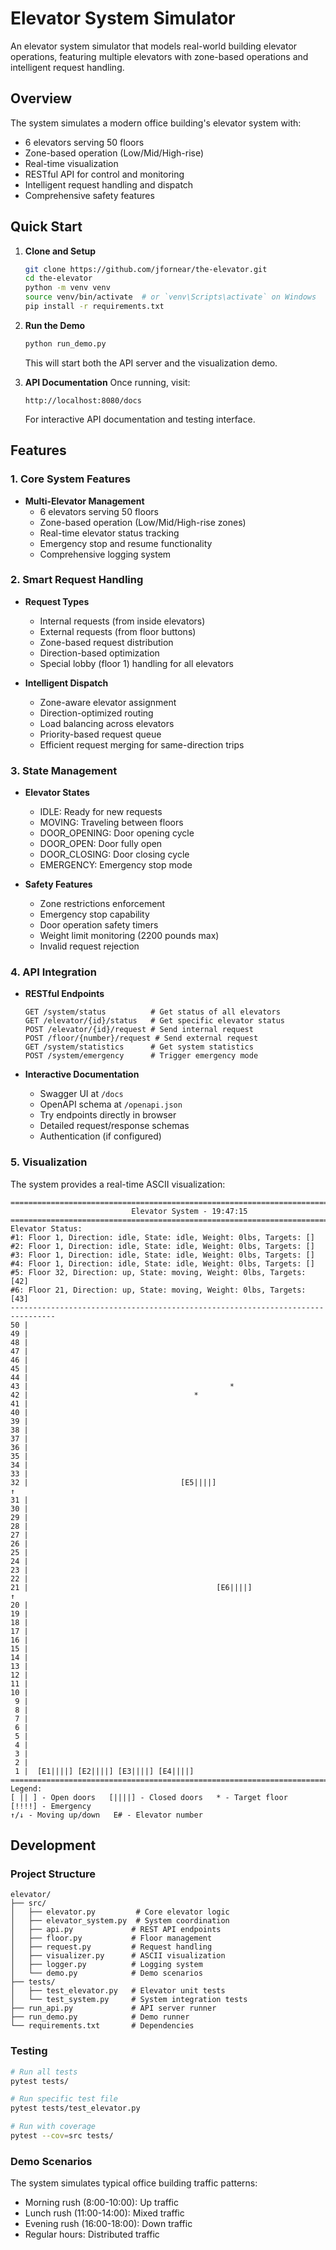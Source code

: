 # Elevator System Simulator

An elevator system simulator that models real-world building elevator operations, featuring multiple elevators with zone-based operations and intelligent request handling.

## Overview

The system simulates a modern office building's elevator system with:
- 6 elevators serving 50 floors
- Zone-based operation (Low/Mid/High-rise)
- Real-time visualization
- RESTful API for control and monitoring
- Intelligent request handling and dispatch
- Comprehensive safety features

## Quick Start

1. **Clone and Setup**
   ```bash
   git clone https://github.com/jfornear/the-elevator.git
   cd the-elevator
   python -m venv venv
   source venv/bin/activate  # or `venv\Scripts\activate` on Windows
   pip install -r requirements.txt
   ```

2. **Run the Demo**
   ```bash
   python run_demo.py
   ```
   This will start both the API server and the visualization demo.

3. **API Documentation**
   Once running, visit:
   ```
   http://localhost:8080/docs
   ```
   For interactive API documentation and testing interface.

## Features

### 1. Core System Features
- **Multi-Elevator Management**
  - 6 elevators serving 50 floors
  - Zone-based operation (Low/Mid/High-rise zones)
  - Real-time elevator status tracking
  - Emergency stop and resume functionality
  - Comprehensive logging system

### 2. Smart Request Handling
- **Request Types**
  - Internal requests (from inside elevators)
  - External requests (from floor buttons)
  - Zone-based request distribution
  - Direction-based optimization
  - Special lobby (floor 1) handling for all elevators

- **Intelligent Dispatch**
  - Zone-aware elevator assignment
  - Direction-optimized routing
  - Load balancing across elevators
  - Priority-based request queue
  - Efficient request merging for same-direction trips

### 3. State Management
- **Elevator States**
  - IDLE: Ready for new requests
  - MOVING: Traveling between floors
  - DOOR_OPENING: Door opening cycle
  - DOOR_OPEN: Door fully open
  - DOOR_CLOSING: Door closing cycle
  - EMERGENCY: Emergency stop mode

- **Safety Features**
  - Zone restrictions enforcement
  - Emergency stop capability
  - Door operation safety timers
  - Weight limit monitoring (2200 pounds max)
  - Invalid request rejection

### 4. API Integration
- **RESTful Endpoints**
  ```
  GET /system/status          # Get status of all elevators
  GET /elevator/{id}/status   # Get specific elevator status
  POST /elevator/{id}/request # Send internal request
  POST /floor/{number}/request # Send external request
  GET /system/statistics      # Get system statistics
  POST /system/emergency      # Trigger emergency mode
  ```

- **Interactive Documentation**
  - Swagger UI at `/docs`
  - OpenAPI schema at `/openapi.json`
  - Try endpoints directly in browser
  - Detailed request/response schemas
  - Authentication (if configured)

### 5. Visualization
The system provides a real-time ASCII visualization:
```
================================================================================
                           Elevator System - 19:47:15
================================================================================
Elevator Status:
#1: Floor 1, Direction: idle, State: idle, Weight: 0lbs, Targets: []
#2: Floor 1, Direction: idle, State: idle, Weight: 0lbs, Targets: []
#3: Floor 1, Direction: idle, State: idle, Weight: 0lbs, Targets: []
#4: Floor 1, Direction: idle, State: idle, Weight: 0lbs, Targets: []
#5: Floor 32, Direction: up, State: moving, Weight: 0lbs, Targets: [42]
#6: Floor 21, Direction: up, State: moving, Weight: 0lbs, Targets: [43]
--------------------------------------------------------------------------------
50 |                                                                          
49 |                                                                          
48 |                                                                          
47 |                                                                          
46 |                                                                          
45 |                                                                          
44 |                                                                          
43 |                                             *                            
42 |                                     *                                    
41 |                                                                          
40 |                                                                          
39 |                                                                          
38 |                                                                          
37 |                                                                          
36 |                                                                          
35 |                                                                          
34 |                                                                          
33 |                                                                          
32 |                                  [E5||||]                               ↑
31 |                                                                          
30 |                                                                          
29 |                                                                          
28 |                                                                          
27 |                                                                          
26 |                                                                          
25 |                                                                          
24 |                                                                          
23 |                                                                          
22 |                                                                          
21 |                                          [E6||||]                       ↑
20 |                                                                          
19 |                                                                          
18 |                                                                          
17 |                                                                          
16 |                                                                          
15 |                                                                          
14 |                                                                          
13 |                                                                          
12 |                                                                          
11 |                                                                          
10 |                                                                          
 9 |                                                                          
 8 |                                                                          
 7 |                                                                          
 6 |                                                                          
 5 |                                                                          
 4 |                                                                          
 3 |                                                                          
 2 |                                                                          
 1 |  [E1||||] [E2||||] [E3||||] [E4||||]                                     
================================================================================
Legend:
[ || ] - Open doors   [||||] - Closed doors   * - Target floor   [!!!!] - Emergency
↑/↓ - Moving up/down   E# - Elevator number
```

## Development

### Project Structure
```
elevator/
├── src/
│   ├── elevator.py         # Core elevator logic
│   ├── elevator_system.py  # System coordination
│   ├── api.py             # REST API endpoints
│   ├── floor.py           # Floor management
│   ├── request.py         # Request handling
│   ├── visualizer.py      # ASCII visualization
│   ├── logger.py          # Logging system
│   └── demo.py            # Demo scenarios
├── tests/
│   ├── test_elevator.py   # Elevator unit tests
│   └── test_system.py     # System integration tests
├── run_api.py             # API server runner
├── run_demo.py            # Demo runner
└── requirements.txt       # Dependencies
```

### Testing
```bash
# Run all tests
pytest tests/

# Run specific test file
pytest tests/test_elevator.py

# Run with coverage
pytest --cov=src tests/
```

### Demo Scenarios
The system simulates typical office building traffic patterns:
- Morning rush (8:00-10:00): Up traffic
- Lunch rush (11:00-14:00): Mixed traffic
- Evening rush (16:00-18:00): Down traffic
- Regular hours: Distributed traffic

